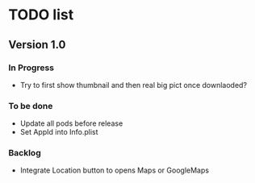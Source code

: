 # TODO list

## Version 1.0

### In Progress

- Try to first show thumbnail and then real big pict once downlaoded?

### To be done

- Update all pods before release
- Set AppId into Info.plist

### Backlog

- Integrate Location button to opens Maps or GoogleMaps
